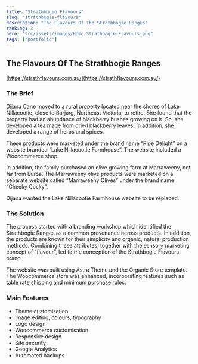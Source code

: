 ```yaml
---
title: "Strathbogie Flavours"
slug: "strathbogie-flavours"
description: "The Flavours Of The Strathbogie Ranges"
ranking: 3
hero: "src/assets/images/Home-Strathbogie-Flavours.png"
tags: ["portfolio"]
---
```


## The Flavours Of The Strathbogie Ranges

[https://strathflavours.com.au/](https://strathflavours.com.au/)

### The Brief

Dijana Cane moved to a rural property located near the shores of Lake Nillacootie, close to Barjarg, Northeast Victoria, to retire. She found that the property had an abundance of blackberry bushes growing on it. So, she developed a tea made from dried blackberry leaves. In addition, she developed a range of herbs and spices.

These products were marketed under the brand name “Ripe Delight” on a website branded “Lake Nillacootie Farmhouse”. The website included a Woocommerce shop.

In addition, the family purchased an olive growing farm at Marraweeny, not far from Euroa. The Marraweeny olive products were marketed on a separate website called “Marraweeny Olives” under the brand name “Cheeky Cocky”.

Dijana wanted the Lake Nillacootie Farmhouse website to be replaced.

### The Solution

The process started with a branding workshop which identified the Strathbogie Ranges as a common provenance across products. In addition, the products are known for their simplicity and organic, natural production methods. Combining these attributes, together with the sensory marketing concept of “flavour”, led to the conception of the Strathbogie Flavours brand.

The website was built using Astra Theme and the Organic Store template. The Woocommerce store was enhanced, incorporating features such as table rate shipping and minimum purchase rules.

### Main Features

- Theme customisation
- Image editing, colours, typography
- Logo design
- Woocommerce customisation
- Responsive design
- Site security
- Google Analytics
- Automated backups
